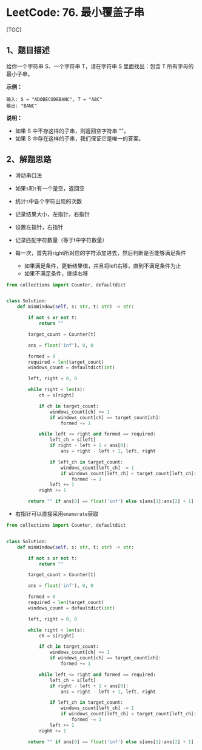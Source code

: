 # LeetCode: 76. 最小覆盖子串

[TOC]

## 1、题目描述

给你一个字符串 S、一个字符串 T，请在字符串 S 里面找出：包含 T 所有字母的最小子串。

**示例：**

```
输入: S = "ADOBECODEBANC", T = "ABC"
输出: "BANC"
```



**说明：**

- 如果 S 中不存这样的子串，则返回空字符串 ""。
- 如果 S 中存在这样的子串，我们保证它是唯一的答案。



## 2、解题思路

- 滑动串口法

- 如果`s`和`t`有一个是空，返回空
- 统计`t`中各个字符出现的次数
- 记录结果大小，左指针，右指针
- 设置左指针，右指针
- 记录匹配字符数量（等于t中字符数量）
- 每一次，首先将right所对应的字符添加进去，然后判断是否能够满足条件
  - 如果满足条件，更新结果值，并且将left右移，直到不满足条件为止
  - 如果不满足条件，继续右移



```python
from collections import Counter, defaultdict


class Solution:
    def minWindow(self, s: str, t: str) -> str:

        if not s or not t:
            return ""

        target_count = Counter(t)

        ans = float('inf'), 0, 0

        formed = 0
        required = len(target_count)
        windows_count = defaultdict(int)

        left, right = 0, 0

        while right < len(s):
            ch = s[right]

            if ch in target_count:
                windows_count[ch] += 1
                if windows_count[ch] == target_count[ch]:
                    formed += 1

            while left <= right and formed == required:
                left_ch = s[left]
                if right - left + 1 < ans[0]:
                    ans = right - left + 1, left, right

                if left_ch in target_count:
                    windows_count[left_ch] -= 1
                    if windows_count[left_ch] < target_count[left_ch]:
                        formed -= 1
                left += 1
            right += 1

        return "" if ans[0] == float('inf') else s[ans[1]:ans[2] + 1]
```



- 右指针可以直接采用`enumerate`获取

```python
from collections import Counter, defaultdict


class Solution:
    def minWindow(self, s: str, t: str) -> str:

        if not s or not t:
            return ""

        target_count = Counter(t)

        ans = float('inf'), 0, 0

        formed = 0
        required = len(target_count)
        windows_count = defaultdict(int)

        left, right = 0, 0

        while right < len(s):
            ch = s[right]

            if ch in target_count:
                windows_count[ch] += 1
                if windows_count[ch] == target_count[ch]:
                    formed += 1

            while left <= right and formed == required:
                left_ch = s[left]
                if right - left + 1 < ans[0]:
                    ans = right - left + 1, left, right

                if left_ch in target_count:
                    windows_count[left_ch] -= 1
                    if windows_count[left_ch] < target_count[left_ch]:
                        formed -= 1
                left += 1
            right += 1

        return "" if ans[0] == float('inf') else s[ans[1]:ans[2] + 1]
```

